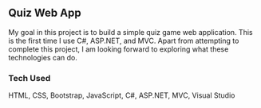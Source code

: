 ## Quiz Web App

My goal in this project is to build a simple quiz game web application. This is the first time I use C#, ASP.NET, and MVC. Apart from attempting to complete this project, I am looking forward to exploring what these technologies can do.

### Tech Used 
HTML, CSS, Bootstrap, JavaScript, C#, ASP.NET, MVC, Visual Studio





